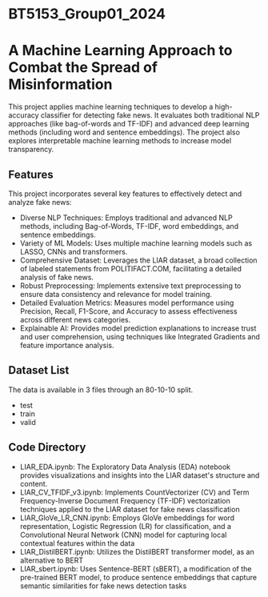 # BT5153_Group01_2024

# A Machine Learning Approach to Combat the Spread of Misinformation 
This project applies machine learning techniques to develop a high-accuracy classifier for detecting fake news. It evaluates both traditional NLP approaches (like bag-of-words and TF-IDF) and advanced deep learning methods (including word and sentence embeddings). The project also explores interpretable machine learning methods to increase model transparency.

## Features
This project incorporates several key features to effectively detect and analyze fake news:
- Diverse NLP Techniques: Employs traditional and advanced NLP methods, including Bag-of-Words, TF-IDF, word embeddings, and sentence embeddings.
- Variety of ML Models: Uses multiple machine learning models such as LASSO, CNNs and transformers.
- Comprehensive Dataset: Leverages the LIAR dataset, a broad collection of labeled statements from POLITIFACT.COM, facilitating a detailed analysis of fake news.
- Robust Preprocessing: Implements extensive text preprocessing to ensure data consistency and relevance for model training.
- Detailed Evaluation Metrics: Measures model performance using Precision, Recall, F1-Score, and Accuracy to assess effectiveness across different news categories.
- Explainable AI: Provides model prediction explanations to increase trust and user comprehension, using techniques like Integrated Gradients and feature importance analysis.

## Dataset List
The data is available in 3 files through an 80-10-10 split. 
- test
- train
- valid

## Code Directory
- LIAR_EDA.ipynb: The Exploratory Data Analysis (EDA) notebook provides visualizations and insights into the LIAR dataset's structure and content.
- LIAR_CV_TFIDF_v3.ipynb: Implements CountVectorizer (CV) and Term Frequency-Inverse Document Frequency (TF-IDF) vectorization techniques applied to the LIAR dataset for fake news classification
- LIAR_GloVe_LR_CNN.ipynb: Employs GloVe embeddings for word representation, Logistic Regression (LR) for classification, and a Convolutional Neural Network (CNN) model for capturing local contextual features within the data
- LIAR_DistilBERT.ipynb: Utilizes the DistilBERT transformer model, as an alternative to BERT
- LIAR_sbert.ipynb: Uses Sentence-BERT (sBERT), a modification of the pre-trained BERT model, to produce sentence embeddings that capture semantic similarities for fake news detection tasks
